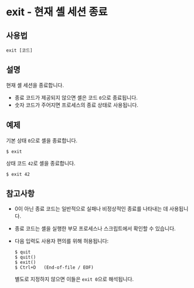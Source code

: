 # exit - 현재 셸 세션 종료

## 사용법

    exit [코드]


## 설명

현재 셸 세션을 종료합니다.

- 종료 코드가 제공되지 않으면 셸은 코드 `0`으로 종료됩니다.
- 숫자 코드가 주어지면 프로세스의 종료 상태로 사용됩니다.


## 예제

기본 상태 `0`으로 셸을 종료합니다.

```shell
$ exit
```

상태 코드 `42`로 셸을 종료합니다.

```shell
$ exit 42
```


## 참고사항

- 0이 아닌 종료 코드는 일반적으로 실패나 비정상적인 종료를 나타내는 데 사용됩니다.
- 종료 코드는 셸을 실행한 부모 프로세스나 스크립트에서 확인할 수 있습니다.
- 다음 입력도 사용자 편의를 위해 허용됩니다:

    ```shell
    $ quit
    $ quit()
    $ exit()
    $ Ctrl+D   (End-of-file / EOF)
    ```
    별도로 지정하지 않으면 이들은 `exit 0`으로 해석됩니다.
